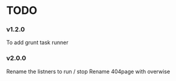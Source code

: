 # TODO

### v1.2.0
To add grunt task runner

### v2.0.0
Rename the listners to run / stop
Rename 404page with overwise
